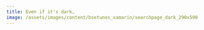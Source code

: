 ```yaml
---
title: Even if it's dark,
image: /assets/images/content/bsetunes_xamarin/searchpage_dark_290x590.png
---
```


